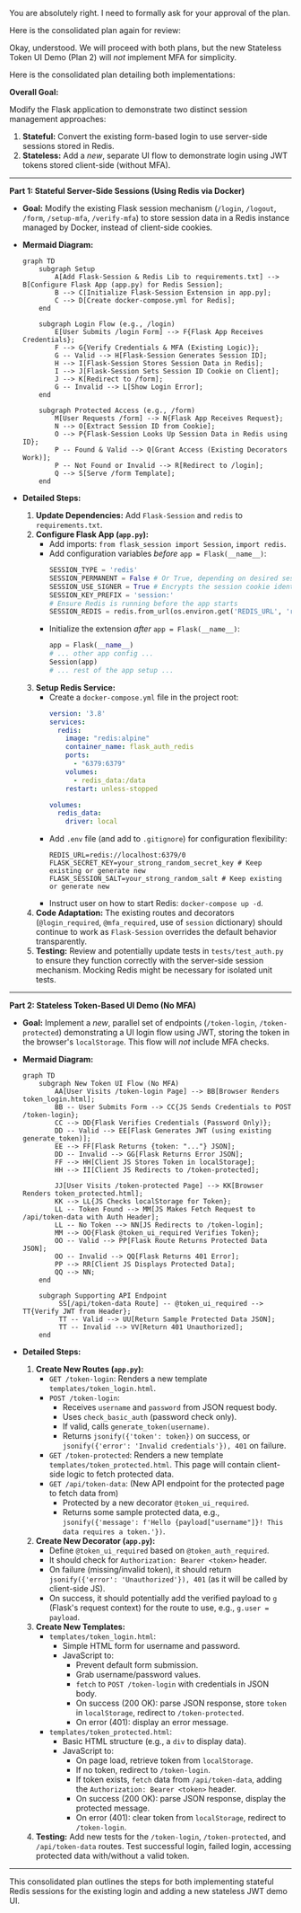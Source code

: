 You are absolutely right. I need to formally ask for your approval of the plan.

Here is the consolidated plan again for review:

Okay, understood. We will proceed with both plans, but the new Stateless Token UI Demo (Plan 2) will *not* implement MFA for simplicity.

Here is the consolidated plan detailing both implementations:

**Overall Goal:**

Modify the Flask application to demonstrate two distinct session management approaches:
1.  **Stateful:** Convert the existing form-based login to use server-side sessions stored in Redis.
2.  **Stateless:** Add a *new*, separate UI flow to demonstrate login using JWT tokens stored client-side (without MFA).

---

**Part 1: Stateful Server-Side Sessions (Using Redis via Docker)**

*   **Goal:** Modify the existing Flask session mechanism (`/login`, `/logout`, `/form`, `/setup-mfa`, `/verify-mfa`) to store session data in a Redis instance managed by Docker, instead of client-side cookies.

*   **Mermaid Diagram:**
    ```mermaid
    graph TD
        subgraph Setup
            A[Add Flask-Session & Redis Lib to requirements.txt] --> B[Configure Flask App (app.py) for Redis Session];
            B --> C[Initialize Flask-Session Extension in app.py];
            C --> D[Create docker-compose.yml for Redis];
        end

        subgraph Login Flow (e.g., /login)
            E[User Submits /login Form] --> F{Flask App Receives Credentials};
            F --> G{Verify Credentials & MFA (Existing Logic)};
            G -- Valid --> H[Flask-Session Generates Session ID];
            H --> I[Flask-Session Stores Session Data in Redis];
            I --> J[Flask-Session Sets Session ID Cookie on Client];
            J --> K[Redirect to /form];
            G -- Invalid --> L[Show Login Error];
        end

        subgraph Protected Access (e.g., /form)
            M[User Requests /form] --> N{Flask App Receives Request};
            N --> O[Extract Session ID from Cookie];
            O --> P{Flask-Session Looks Up Session Data in Redis using ID};
            P -- Found & Valid --> Q[Grant Access (Existing Decorators Work)];
            P -- Not Found or Invalid --> R[Redirect to /login];
            Q --> S[Serve /form Template];
        end
    ```

*   **Detailed Steps:**
    1.  **Update Dependencies:** Add `Flask-Session` and `redis` to `requirements.txt`.
    2.  **Configure Flask App (`app.py`):**
        *   Add imports: `from flask_session import Session`, `import redis`.
        *   Add configuration variables *before* `app = Flask(__name__)`:
            ```python
            SESSION_TYPE = 'redis'
            SESSION_PERMANENT = False # Or True, depending on desired session lifetime
            SESSION_USE_SIGNER = True # Encrypts the session cookie identifier
            SESSION_KEY_PREFIX = 'session:'
            # Ensure Redis is running before the app starts
            SESSION_REDIS = redis.from_url(os.environ.get('REDIS_URL', 'redis://localhost:6379/0'))
            ```
        *   Initialize the extension *after* `app = Flask(__name__)`:
            ```python
            app = Flask(__name__)
            # ... other app config ...
            Session(app)
            # ... rest of the app setup ...
            ```
    3.  **Setup Redis Service:**
        *   Create a `docker-compose.yml` file in the project root:
            ```yaml
            version: '3.8'
            services:
              redis:
                image: "redis:alpine"
                container_name: flask_auth_redis
                ports:
                  - "6379:6379"
                volumes:
                  - redis_data:/data
                restart: unless-stopped

            volumes:
              redis_data:
                driver: local
            ```
        *   Add `.env` file (and add to `.gitignore`) for configuration flexibility:
            ```dotenv
            REDIS_URL=redis://localhost:6379/0
            FLASK_SECRET_KEY=your_strong_random_secret_key # Keep existing or generate new
            FLASK_SESSION_SALT=your_strong_random_salt # Keep existing or generate new
            ```
        *   Instruct user on how to start Redis: `docker-compose up -d`.
    4.  **Code Adaptation:** The existing routes and decorators (`@login_required`, `@mfa_required`, use of `session` dictionary) should continue to work as `Flask-Session` overrides the default behavior transparently.
    5.  **Testing:** Review and potentially update tests in `tests/test_auth.py` to ensure they function correctly with the server-side session mechanism. Mocking Redis might be necessary for isolated unit tests.

---

**Part 2: Stateless Token-Based UI Demo (No MFA)**

*   **Goal:** Implement a *new*, parallel set of endpoints (`/token-login`, `/token-protected`) demonstrating a UI login flow using JWT, storing the token in the browser's `localStorage`. This flow will *not* include MFA checks.

*   **Mermaid Diagram:**
    ```mermaid
    graph TD
        subgraph New Token UI Flow (No MFA)
            AA[User Visits /token-login Page] --> BB[Browser Renders token_login.html];
            BB -- User Submits Form --> CC{JS Sends Credentials to POST /token-login};
            CC --> DD{Flask Verifies Credentials (Password Only)};
            DD -- Valid --> EE[Flask Generates JWT (using existing generate_token)];
            EE --> FF[Flask Returns {token: "..."} JSON];
            DD -- Invalid --> GG[Flask Returns Error JSON];
            FF --> HH[Client JS Stores Token in localStorage];
            HH --> II[Client JS Redirects to /token-protected];

            JJ[User Visits /token-protected Page] --> KK[Browser Renders token_protected.html];
            KK --> LL{JS Checks localStorage for Token};
            LL -- Token Found --> MM[JS Makes Fetch Request to /api/token-data with Auth Header];
            LL -- No Token --> NN[JS Redirects to /token-login];
            MM --> OO{Flask @token_ui_required Verifies Token};
            OO -- Valid --> PP[Flask Route Returns Protected Data JSON];
            OO -- Invalid --> QQ[Flask Returns 401 Error];
            PP --> RR[Client JS Displays Protected Data];
            QQ --> NN;
        end

        subgraph Supporting API Endpoint
             SS[/api/token-data Route] -- @token_ui_required --> TT{Verify JWT from Header};
             TT -- Valid --> UU[Return Sample Protected Data JSON];
             TT -- Invalid --> VV[Return 401 Unauthorized];
        end
    ```

*   **Detailed Steps:**
    1.  **Create New Routes (`app.py`):**
        *   `GET /token-login`: Renders a new template `templates/token_login.html`.
        *   `POST /token-login`:
            *   Receives `username` and `password` from JSON request body.
            *   Uses `check_basic_auth` (password check only).
            *   If valid, calls `generate_token(username)`.
            *   Returns `jsonify({'token': token})` on success, or `jsonify({'error': 'Invalid credentials'}), 401` on failure.
        *   `GET /token-protected`: Renders a new template `templates/token_protected.html`. This page will contain client-side logic to fetch protected data.
        *   `GET /api/token-data`: (New API endpoint for the protected page to fetch data from)
            *   Protected by a new decorator `@token_ui_required`.
            *   Returns some sample protected data, e.g., `jsonify({'message': f'Hello {payload["username"]}! This data requires a token.'})`.
    2.  **Create New Decorator (`app.py`):**
        *   Define `@token_ui_required` based on `@token_auth_required`.
        *   It should check for `Authorization: Bearer <token>` header.
        *   On failure (missing/invalid token), it should return `jsonify({'error': 'Unauthorized'}), 401` (as it will be called by client-side JS).
        *   On success, it should potentially add the verified payload to `g` (Flask's request context) for the route to use, e.g., `g.user = payload`.
    3.  **Create New Templates:**
        *   `templates/token_login.html`:
            *   Simple HTML form for username and password.
            *   JavaScript to:
                *   Prevent default form submission.
                *   Grab username/password values.
                *   `fetch` to `POST /token-login` with credentials in JSON body.
                *   On success (200 OK): parse JSON response, store `token` in `localStorage`, redirect to `/token-protected`.
                *   On error (401): display an error message.
        *   `templates/token_protected.html`:
            *   Basic HTML structure (e.g., a `div` to display data).
            *   JavaScript to:
                *   On page load, retrieve token from `localStorage`.
                *   If no token, redirect to `/token-login`.
                *   If token exists, `fetch` data from `/api/token-data`, adding the `Authorization: Bearer <token>` header.
                *   On success (200 OK): parse JSON response, display the protected message.
                *   On error (401): clear token from `localStorage`, redirect to `/token-login`.
    4.  **Testing:** Add new tests for the `/token-login`, `/token-protected`, and `/api/token-data` routes. Test successful login, failed login, accessing protected data with/without a valid token.

---

This consolidated plan outlines the steps for both implementing stateful Redis sessions for the existing login and adding a new stateless JWT demo UI.
